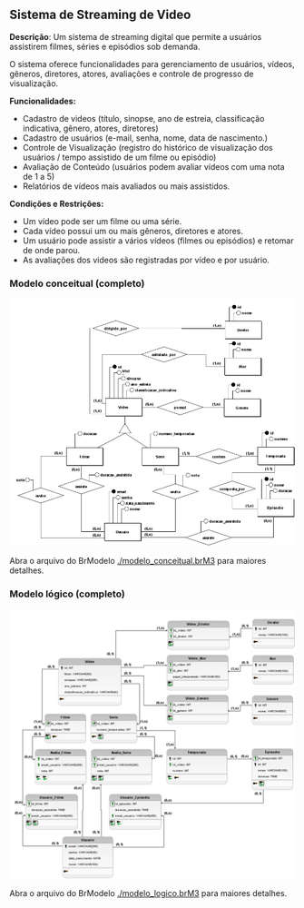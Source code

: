 ## Sistema de Streaming de Video

**Descrição**: Um sistema de streaming digital que permite a usuários assistirem filmes, séries e episódios sob demanda. 

O sistema oferece funcionalidades para gerenciamento de usuários, vídeos, gêneros, diretores, atores, avaliações e controle de progresso de visualização.

**Funcionalidades:**

- Cadastro de videos (título, sinopse, ano de estreia, classificação indicativa, gênero, atores, diretores)
- Cadastro de usuários (e-mail, senha, nome, data de nascimento.)
- Controle de Visualização (registro do histórico de visualização dos usuários / tempo assistido de um filme ou episódio)
- Avaliação de Conteúdo (usuários podem avaliar vídeos com uma nota de 1 a 5)
- Relatórios de vídeos mais avaliados ou mais assistidos.

**Condições e Restrições:**
- Um vídeo pode ser um filme ou uma série.
- Cada vídeo possui um ou mais gêneros, diretores e atores.
- Um usuário pode assistir a vários vídeos (filmes ou episódios) e retomar de onde parou.
- As avaliações dos videos são registradas por vídeo e por usuário.

### Modelo conceitual (completo)

![alt](img/modelo_conceitual.png)

Abra o arquivo do BrModelo [./modelo_conceitual.brM3](./modelo_conceitual.brM3) para maiores detalhes.

### Modelo lógico (completo)

![alt](img/modelo_logico.png)

Abra o arquivo do BrModelo [./modelo_logico.brM3](./modelo_logico.brM3) para maiores detalhes.
